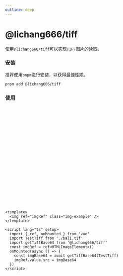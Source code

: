 ```yaml
---
outline: deep
---
```


# @lichang666/tiff

使用`@lichang666/tiff`可以实现`TIFF`图片的读取。

### 安装

推荐使用`pnpm`进行安装，以获得最佳性能。

```bash
pnpm add @lichang666/tiff
```

### 使用

<img ref="imgRef" class="img-example" />

<script lang="ts" setup>
    import {ref,onMounted} from 'vue'
    import TestTiff from './bali.tif'
    import getTiffBase64 from '@lichang666/tiff'
    const imgRef = ref<HTMLImageElement>()
    onMounted(async()=>{
        const imgBase64 = await getTiffBase64(TestTiff)
        imgRef.value.src = imgBase64
    })
</script>

```vue
<template>
  <img ref="imgRef" class="img-example" />
</template>

<script lang="ts" setup>
  import { ref, onMounted } from 'vue'
  import TestTiff from './bali.tif'
  import getTiffBase64 from '@lichang666/tiff'
  const imgRef = ref<HTMLImageElement>()
  onMounted(async () => {
    const imgBase64 = await getTiffBase64(TestTiff)
    imgRef.value.src = imgBase64
  })
</script>
```

<style scoped>
    .img-example{
        margin-top:20px;
        height: 300px;
    }
</style>

